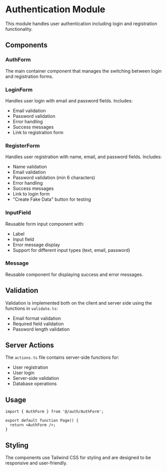 # Authentication Module

This module handles user authentication including login and registration functionality.

## Components

### AuthForm
The main container component that manages the switching between login and registration forms.

### LoginForm
Handles user login with email and password fields. Includes:
- Email validation
- Password validation
- Error handling
- Success messages
- Link to registration form

### RegisterForm
Handles user registration with name, email, and password fields. Includes:
- Name validation
- Email validation
- Password validation (min 6 characters)
- Error handling
- Success messages
- Link to login form
- "Create Fake Data" button for testing

### InputField
Reusable form input component with:
- Label
- Input field
- Error message display
- Support for different input types (text, email, password)

### Message
Reusable component for displaying success and error messages.

## Validation

Validation is implemented both on the client and server side using the functions in `validate.ts`:
- Email format validation
- Required field validation
- Password length validation

## Server Actions

The `actions.ts` file contains server-side functions for:
- User registration
- User login
- Server-side validation
- Database operations

## Usage

```tsx
import { AuthForm } from '@/auth/AuthForm';

export default function Page() {
  return <AuthForm />;
}
```

## Styling

The components use Tailwind CSS for styling and are designed to be responsive and user-friendly. 